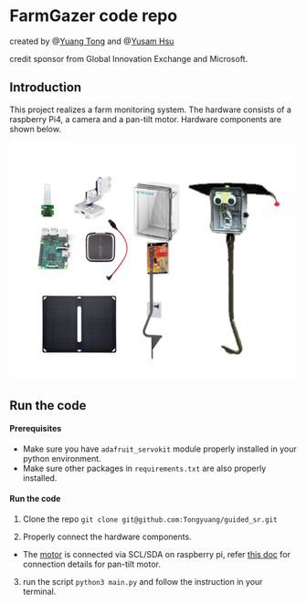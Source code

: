 # FarmGazer code repo

created by @[Yuang Tong](https://github.com/Tongyuang) and @[Yusam Hsu](https://github.com/yusam123)

credit sponsor from Global Innovation Exchange and Microsoft.

## Introduction

This project realizes a farm monitoring system. The hardware consists of a raspberry Pi4, a camera and a pan-tilt motor. Hardware components are shown below.

<img src="./assets/imgs/hardware.png">

## Run the code

#### Prerequisites
- Make sure you have ```adafruit_servokit``` module properly installed in your python environment.
- Make sure other packages in `requirements.txt` are also properly installed.

#### Run the code

1. Clone the repo
```git clone git@github.com:Tongyuang/guided_sr.git```

2. Properly connect the hardware components. 
- The [motor](https://www.amazon.com/Arducam-Upgraded-Camera-Platform-Raspberry/dp/B08PK9N9T4/?_encoding=UTF8&pd_rd_w=ycOtP&content-id=amzn1.sym.35cab78c-35e3-4fc1-aab0-27eaa6c86063%3Aamzn1.symc.e5c80209-769f-4ade-a325-2eaec14b8e0e&pf_rd_p=35cab78c-35e3-4fc1-aab0-27eaa6c86063&pf_rd_r=EEAS7HNKM877PTPEGXKA&pd_rd_wg=ZN3pD&pd_rd_r=c04b4bbd-6089-41fe-b1c0-f2de62ffcc62&ref_=pd_gw_ci_mcx_mr_hp_atf_m) is connected via SCL/SDA on raspberry pi, refer [this doc](https://www.arducam.com/downloads/arducam-pan-tilt-kit-manual.pdf) for connection details for pan-tilt motor.

3. run the script
```python3 main.py``` and follow the instruction in your terminal.
